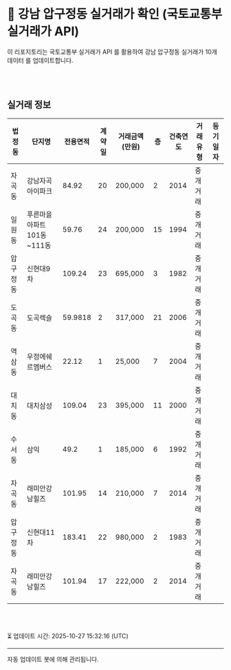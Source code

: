 
# 🚩 강남 압구정동 실거래가 확인 (국토교통부 실거래가 API)

이 리포지토리는 국토교통부 실거래가 API 를 활용하여 강남 압구정동 실거래가 10개 데이터 를 업데이트합니다.

<br>
<br>

## 실거래 정보
| 법정동 | 단지명 | 전용면적 | 계약일 | 거래금액(만원) | 층 | 건축연도 | 거래유형 | 등기일자 |
| --- | --- | --- | --- | --- | --- | --- | --- | --- |
| 자곡동 | 강남자곡아이파크 | 84.92 | 20 | 200,000 | 2 | 2014 | 중개거래 |  |
| 일원동 | 푸른마을아파트101동~111동 | 59.76 | 24 | 200,000 | 15 | 1994 | 중개거래 |  |
| 압구정동 | 신현대9차 | 109.24 | 23 | 695,000 | 3 | 1982 | 중개거래 |  |
| 도곡동 | 도곡렉슬 | 59.9818 | 2 | 317,000 | 21 | 2006 | 중개거래 |  |
| 역삼동 | 우정에쉐르멤버스 | 22.12 | 1 | 25,000 | 7 | 2004 | 중개거래 |  |
| 대치동 | 대치삼성 | 109.04 | 23 | 395,000 | 11 | 2000 | 중개거래 |  |
| 수서동 | 삼익 | 49.2 | 1 | 185,000 | 6 | 1992 | 중개거래 |  |
| 자곡동 | 래미안강남힐즈 | 101.95 | 14 | 210,000 | 7 | 2014 | 중개거래 |  |
| 압구정동 | 신현대11차 | 183.41 | 22 | 980,000 | 2 | 1983 | 중개거래 |  |
| 자곡동 | 래미안강남힐즈 | 101.94 | 17 | 222,000 | 2 | 2014 | 중개거래 |  |

<br>
<br>

⏳ 업데이트 시간: 2025-10-27 15:32:16 (UTC)

---
자동 업데이트 봇에 의해 관리됩니다.
    